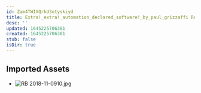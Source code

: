 ```yaml
---
id: Zam4TWIXQrkU3otyskiyd
title: Extra!_extra!_automation_declared_software!_by_paul_grizzaffi Resources
desc: ''
updated: 1645225706381
created: 1645225706381
stub: false
isDir: true
---
```

## Imported Assets
- ![RB 2018-11-0910.jpg](/assets/rb-2018-11-0910.jpg)

